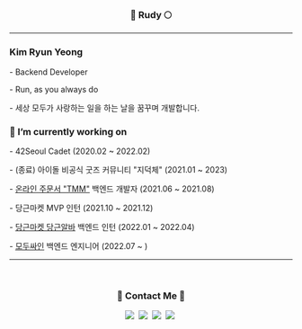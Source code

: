 <h3 align="center"> 🌙 Rudy 🌕 </h3>
<hr/>

<h3> Kim Ryun Yeong </h3>
<p> - Backend Developer </p>
<p> - Run, as you always do </p>
<p> - 세상 모두가 사랑하는 일을 하는 날을 꿈꾸며 개발합니다. </p>

<h3> 🔭 I’m currently working on </h3>
<p> - 42Seoul Cadet (2020.02 ~ 2022.02) </p>
<p> - (종료) 아이돌 비공식 굿즈 커뮤니티 "지덕체" (2021.01 ~ 2023) </p>
<p> - <a href="https://takemm.com"> 온라인 주문서 "TMM"</a> 백엔드 개발자 (2021.06 ~ 2021.08) </p>
<p> - 당근마켓 MVP 인턴 (2021.10 ~ 2021.12) </p>
<p> - <a href="https://www.daangn.com/kr/jobs/">당근마켓 당근알바</a> 백엔드 인턴 (2022.01 ~ 2022.04) </p>
<p> - <a href="https://modusign.co.kr"> 모두싸인</a> 백엔드 엔지니어 (2022.07 ~ ) </p>


<!-- <h3> 🌱  I’m currently learning ... </h3> -->

<hr>

<!-- <h3 align="center">🖥 Tech Stack 🖥</h3>

<h5 align="center"> - 프로젝트에서 한 번이라도 써 본 기술들 - </h5>

<p align="center">
  <img src="https://img.shields.io/badge/C-A8B9CC?style=flat-square&logo=C&logoColor=white"/>&nbsp
  <img src="https://img.shields.io/badge/TypeScript-3178C6?style=flat-square&logo=TypeScript&logoColor=white"/>&nbsp
  <img src="https://img.shields.io/badge/JavaScript-F7DF1E?style=flat-square&logo=JavaScript&logoColor=white"/>&nbsp
</p>

<p align="center">
  <img src="https://img.shields.io/badge/React-61DAFB?style=flat-square&logo=React&logoColor=white"/>&nbsp
  <img src="https://img.shields.io/badge/Node.js-339933?style=flat-square&logo=Node.js&logoColor=white"/>&nbsp
  <img src="https://img.shields.io/badge/Express-000000?style=flat-square&logo=Express&logoColor=white"/>&nbsp
  <img src="https://img.shields.io/badge/Redux-764ABC?style=flat-square&logo=Redux&logoColor=white"/>&nbsp
</p>

<p align="center">
  <img src="https://img.shields.io/badge/Travis CI-3EAAAF?style=flat-square&logo=Travis CI&logoColor=white"/>&nbsp
  <img src="https://img.shields.io/badge/AWS-232F3E?style=flat-square&logo=Amazon AWS&logoColor=white"/>&nbsp
  <img src="https://img.shields.io/badge/Docker-2496ED?style=flat-square&logo=Docker&logoColor=white"/>&nbsp
  <img src="https://img.shields.io/badge/MongoDB-47A248?style=flat-square&logo=MongoDB&logoColor=white"/>&nbsp
  <img src="https://img.shields.io/badge/NGINX-269539?style=flat-square&logo=NGINX&logoColor=white"/>&nbsp
  <img src="https://img.shields.io/badge/GA-E37400?style=flat-square&logo=Google Analytics&logoColor=white"/>&nbsp
</p> -->
<br>

<h3 align="center"> 💌 Contact Me 💌 </h3>

<p align="center">
  <a href="https://velog.io/@rycando"><img src="https://img.shields.io/badge/Tech%20Blog-11B48A?style=flat-square&logo=Vimeo&logoColor=white&link=https://velog.io/@rycando"/></a>&nbsp
  <a href="https://www.facebook.com/rycando/"><img src="https://img.shields.io/badge/Facebook-1877F2?style=flat-square&logo=Facebook&logoColor=white&link=https://www.facebook.com/rycando/"/></a>&nbsp
  <a href="https://www.instagram.com/sweet_sky_ss/"><img src="https://img.shields.io/badge/Instagram-E4405F?style=flat-square&logo=Instagram&logoColor=white&link=https://www.instagram.com/sweet_sky_ss/"/></a>&nbsp
  <a href="https://twitter.com/JDuckC_official"><img src="https://img.shields.io/badge/Twitter-1DA1F2?style=flat-square&logo=Twitter&logoColor=white&link=https://twitter.com/JDuckC_official"/></a>&nbsp
</p>
